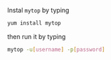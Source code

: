Instal `mytop` by typing
```bash
yum install mytop
```
then run it by typing
```bash
mytop -u[username] -p[password]
```

